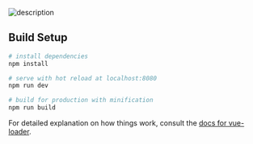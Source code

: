 
![description](https://gyazo.com/36be4c080eaf746a49a932332e002ca0 "app running")

## Build Setup

``` bash
# install dependencies
npm install

# serve with hot reload at localhost:8080
npm run dev

# build for production with minification
npm run build
```

For detailed explanation on how things work, consult the [docs for vue-loader](http://vuejs.github.io/vue-loader).
